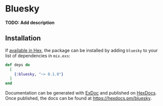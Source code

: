# Bluesky

**TODO: Add description**

## Installation

If [available in Hex](https://hex.pm/docs/publish), the package can be installed
by adding `bluesky` to your list of dependencies in `mix.exs`:

```elixir
def deps do
  [
    {:bluesky, "~> 0.1.0"}
  ]
end
```

Documentation can be generated with [ExDoc](https://github.com/elixir-lang/ex_doc)
and published on [HexDocs](https://hexdocs.pm). Once published, the docs can
be found at <https://hexdocs.pm/bluesky>.

